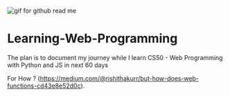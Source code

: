 

![gif for github read me](https://user-images.githubusercontent.com/79630997/150179420-ff1aab82-156b-451f-b3ad-4cdfbe37629e.gif)


# Learning-Web-Programming
The plan is to document my journey while I learn CS50 - Web Programming with Python and JS in next 60 days 

For How ?
 (https://medium.com/@rishithakurr/but-how-does-web-functions-cd43e8e52d0c).

